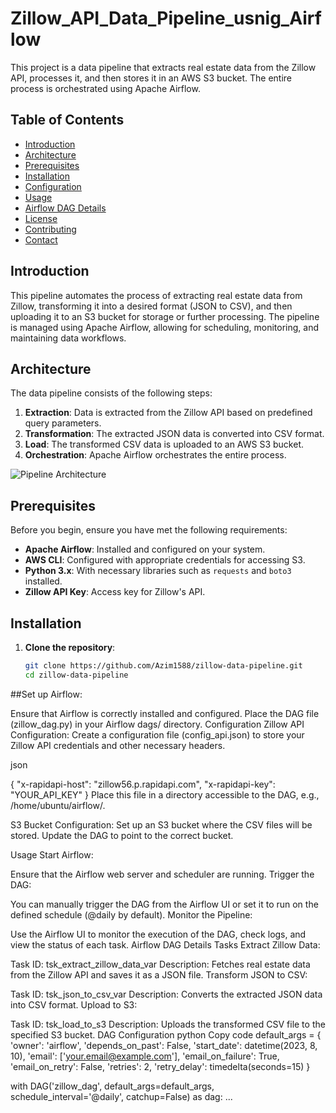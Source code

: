 # Zillow_API_Data_Pipeline_usnig_Airflow

This project is a data pipeline that extracts real estate data from the Zillow API, processes it, and then stores it in an AWS S3 bucket. The entire process is orchestrated using Apache Airflow.

## Table of Contents

- [Introduction](#introduction)
- [Architecture](#architecture)
- [Prerequisites](#prerequisites)
- [Installation](#installation)
- [Configuration](#configuration)
- [Usage](#usage)
- [Airflow DAG Details](#airflow-dag-details)
- [License](#license)
- [Contributing](#contributing)
- [Contact](#contact)

## Introduction

This pipeline automates the process of extracting real estate data from Zillow, transforming it into a desired format (JSON to CSV), and then uploading it to an S3 bucket for storage or further processing. The pipeline is managed using Apache Airflow, allowing for scheduling, monitoring, and maintaining data workflows.

## Architecture

The data pipeline consists of the following steps:

1. **Extraction**: Data is extracted from the Zillow API based on predefined query parameters.
2. **Transformation**: The extracted JSON data is converted into CSV format.
3. **Load**: The transformed CSV data is uploaded to an AWS S3 bucket.
4. **Orchestration**: Apache Airflow orchestrates the entire process.

![Pipeline Architecture](./assets/architecture_diagram.png)

## Prerequisites

Before you begin, ensure you have met the following requirements:

- **Apache Airflow**: Installed and configured on your system.
- **AWS CLI**: Configured with appropriate credentials for accessing S3.
- **Python 3.x**: With necessary libraries such as `requests` and `boto3` installed.
- **Zillow API Key**: Access key for Zillow's API.

## Installation

1. **Clone the repository**:
   ```bash
   git clone https://github.com/Azim1588/zillow-data-pipeline.git
   cd zillow-data-pipeline

##Set up Airflow:

Ensure that Airflow is correctly installed and configured.
Place the DAG file (zillow_dag.py) in your Airflow dags/ directory.
Configuration
Zillow API Configuration:
Create a configuration file (config_api.json) to store your Zillow API credentials and other necessary headers.

json

{
  "x-rapidapi-host": "zillow56.p.rapidapi.com",
  "x-rapidapi-key": "YOUR_API_KEY"
}
Place this file in a directory accessible to the DAG, e.g., /home/ubuntu/airflow/.

S3 Bucket Configuration:
Set up an S3 bucket where the CSV files will be stored. Update the DAG to point to the correct bucket.

Usage
Start Airflow:

Ensure that the Airflow web server and scheduler are running.
Trigger the DAG:

You can manually trigger the DAG from the Airflow UI or set it to run on the defined schedule (@daily by default).
Monitor the Pipeline:

Use the Airflow UI to monitor the execution of the DAG, check logs, and view the status of each task.
Airflow DAG Details
Tasks
Extract Zillow Data:

Task ID: tsk_extract_zillow_data_var
Description: Fetches real estate data from the Zillow API and saves it as a JSON file.
Transform JSON to CSV:

Task ID: tsk_json_to_csv_var
Description: Converts the extracted JSON data into CSV format.
Upload to S3:

Task ID: tsk_load_to_s3
Description: Uploads the transformed CSV file to the specified S3 bucket.
DAG Configuration
python
Copy code
default_args = {
    'owner': 'airflow',
    'depends_on_past': False,
    'start_date': datetime(2023, 8, 10),
    'email': ['your.email@example.com'],
    'email_on_failure': True,
    'email_on_retry': False,
    'retries': 2,
    'retry_delay': timedelta(seconds=15)
}

with DAG('zillow_dag',
         default_args=default_args,
         schedule_interval='@daily',
         catchup=False) as dag:
    ...

